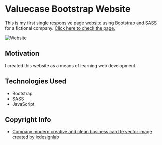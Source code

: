 # Valuecase Bootstrap Website
This is my first single responsive page website using Bootstrap and SASS for a fictional company. [Click here to check the page.](https://gabrielhsr.github.io/valuecase-bootstrap-theme/)

![Website](https://i.imgur.com/GhD1kLB.png)


## Motivation
I created this website as a means of learning web development.

## Technologies Used
- Bootstrap
- SASS
- JavaScript

## Copyright Info
- [Company modern creative and clean business card te vector image created by ixdesignlab](https://www.vectorstock.com/royalty-free-vector/company-modern-creative-and-clean-business-card-te-vector-29105428)
